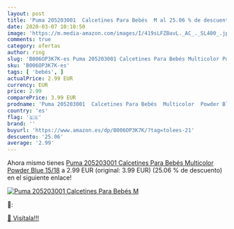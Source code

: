 ```yaml
---
layout: post
title: 'Puma 205203001  Calcetines Para Bebés  M al 25.06 % de descuento'
date: 2020-03-07 10:10:50
image: 'https://m.media-amazon.com/images/I/419sLFZBavL._AC_._SL400_.jpg'
comments: true
category: ofertas
author: ring
slug: 'B006OP3K7K-es Puma 205203001 Calcetines Para Bebés Multicolor Powder...'
sku: 'B006OP3K7K-es'
tags: [ 'bebés', ]
actualPrice: 2.99 EUR
currency: EUR
price: 2.99
comparePrice: 3.99 EUR
prodname: 'Puma 205203001  Calcetines Para Bebés  Multicolor  Powder Blue   15/18'
country: 'es'
flag: '🇪🇸'
brand: ''
buyurl: 'https://www.amazon.es/dp/B006OP3K7K/?tag=tolees-21'
descuento: '25.06'
average: '2.99'
---
```


Ahora mismo tienes [Puma 205203001  Calcetines Para Bebés  Multicolor  Powder Blue   15/18](https://www.amazon.es/dp/B006OP3K7K/?tag=tolees-21) a 2.99 EUR (original: 3.99 EUR) (25.06 %  de descuento) en el siguiente enlace!

[![Puma 205203001  Calcetines Para Bebés  M](https://m.media-amazon.com/images/I/419sLFZBavL._AC_._SL400_.jpg)](https://www.amazon.es/dp/B006OP3K7K/?tag=tolees-21)

🔎:


[🛒 Visítala!!!](https://www.amazon.es/dp/B006OP3K7K/?tag=tolees-21)
